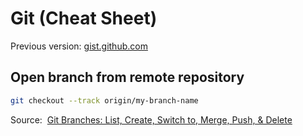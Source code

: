 # Git (Cheat Sheet)

Previous version: [gist.github.com](https://gist.github.com/0xarthurxyz/8ba2eefd99c8f72ec50684605fb08be5)

## Open branch from remote repository

```sh
git checkout --track origin/my-branch-name
```

Source: 
[Git Branches: List, Create, Switch to, Merge, Push, & Delete](https://www.nobledesktop.com/learn/git/git-branches)
